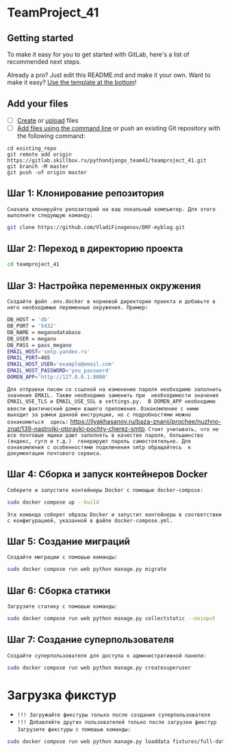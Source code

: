 # TeamProject_41



## Getting started

To make it easy for you to get started with GitLab, here's a list of recommended next steps.

Already a pro? Just edit this README.md and make it your own. Want to make it easy? [Use the template at the bottom](#editing-this-readme)!

## Add your files

- [ ] [Create](https://docs.gitlab.com/ee/user/project/repository/web_editor.html#create-a-file) or [upload](https://docs.gitlab.com/ee/user/project/repository/web_editor.html#upload-a-file) files
- [ ] [Add files using the command line](https://docs.gitlab.com/ee/gitlab-basics/add-file.html#add-a-file-using-the-command-line) or push an existing Git repository with the following command:

```
cd existing_repo
git remote add origin https://gitlab.skillbox.ru/pythondjango_team41/teamproject_41.git
git branch -M master
git push -uf origin master
```

## Шаг 1: Клонирование репозитория

`Сначала клонируйте репозиторий на ваш локальный компьютер. Для этого выполните следующую команду:`

```bash
git clone https://github.com/VladiFinogenov/DRF-myblog.git
```

## Шаг 2: Переход в директорию проекта

```bash
cd teamproject_41
```

## Шаг 3: Настройка переменных окружения

`Создайте файл .env.docker в корневой директории проекта и добавьте в него необходимые переменные окружения. Пример:`
```bash
DB_HOST = 'db'
DB_PORT = '5432'
DB_NAME = meganodatabase
DB_USER = megano
DB_PASS = pass_megano
EMAIL_HOST='smtp.yandex.ru'
EMAIL_PORT=465
EMAIL_HOST_USER='example@email.com'
EMAIL_HOST_PASSWORD='you_password'
DOMEN_APP='http://127.0.0.1:8000'
```
`Для отправки писем со ссылкой на изменение пароля необходимо заполнить значения EMAIL. Также необходимо заменить при 
необходимости значения EMAIL_USE_TLS и EMAIL_USE_SSL в settings.py. 
В DOMEN_APP необходимо ввести фактический домен вашего приложения.` 
`Ознакомление с ними выходит за рамки данной инструкции, но с подробностями можно ознакомиться 
здесь:` https://ilyakhasanov.ru/baza-znanij/prochee/nuzhno-znat/139-nastrojki-otpravki-pochty-cherez-smtp.
`Стоит учитывать, что не все почтовые ящики дают заполнять в качестве пароля, большинство (яндекс, гугл и т.д.) 
генерируют пароль самостоятельно. Для ознакомления с особенностями подключения smtp обращайтесь 
к документации почтового сервиса.`
## Шаг 4: Сборка и запуск контейнеров Docker

`Соберите и запустите контейнеры Docker с помощью docker-compose:`
```bash
sudo docker compose up --build
```
`Эта команда соберет образы Docker и запустит контейнеры в соответствии с конфигурацией, указанной в файле docker-compose.yml.`

## Шаг 5: Создание миграций

`Создайте миграции с помошью команды:`
```bash
sudo docker compose run web python manage.py migrate
```

## Шаг 6: Сборка статики

`Загрузите статику с помошью команды:`
```bash
sudo docker compose run web python manage.py collectstatic --noinput
```

## Шаг 7: Создание суперпользователя

`Создайте суперпользователя для доступа к административной панели:`
```bash
sudo docker compose run web python manage.py createsuperuser
```

# Загрузка фикстур

* `!!! Загружайте фикстуры только после создания суперпользователя`
* `!!! Добавляйте других пользователей только после загрузки фикстур`
`Загрузите фикстуры с помошью команды:`
```bash
sudo docker compose run web python manage.py loaddata fixtures/full-data.json
```